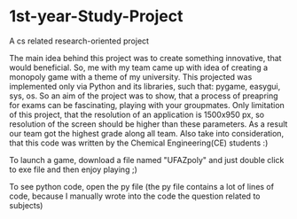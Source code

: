 # 1st-year-Study-Project
A cs related research-oriented project

The main idea behind this project was to create something innovative, that would beneficial. So, me with my team came up with idea of creating a monopoly game with a
theme of my university. This projected was implemented only via Python and its libraries, such that: pygame, easygui, sys, os. So an aim of the project was to show, that 
a process of preapring for exams can be fascinating, playing with your groupmates. Only limitation of this project, that the resolution of an application is 1500x950 px, so
resolution of the screen should be higher than these parameters. As a result our team got the highest grade along all team. Also take into consideration, that this code was written by the Chemical Engineering(CE) students :)

To launch a game, download a file named "UFAZpoly" and just double click to exe file and then enjoy playing ;)

To see python code, open the py file (the py file contains a lot of lines of code, because I manually wrote into the code the question related to subjects)
